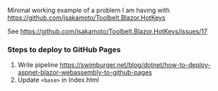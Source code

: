 Minimal working example of a problem I am having with https://github.com/jsakamoto/Toolbelt.Blazor.HotKeys

See https://github.com/jsakamoto/Toolbelt.Blazor.HotKeys/issues/17


### Steps to deploy to GitHub Pages
1. Write pipeline https://swimburger.net/blog/dotnet/how-to-deploy-aspnet-blazor-webassembly-to-github-pages
2. Update `<base>` in Index.html
